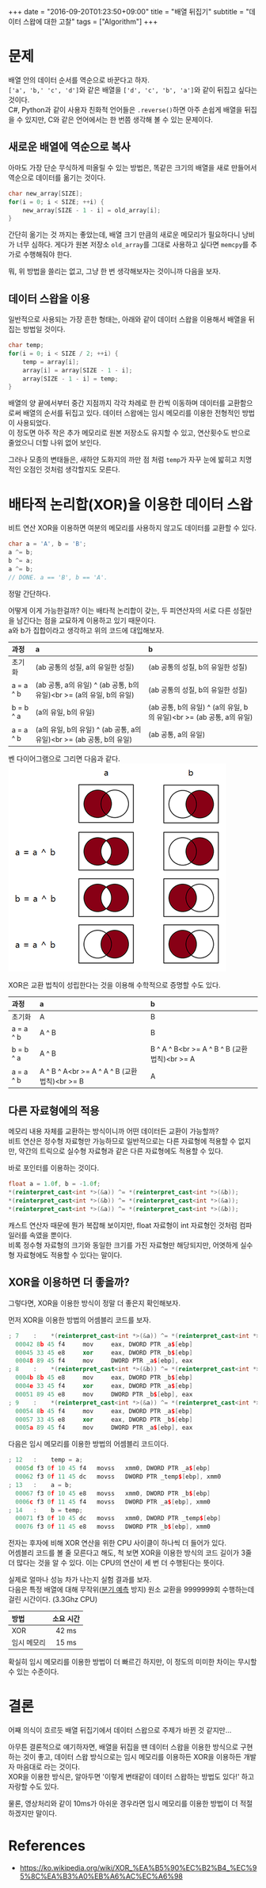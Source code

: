 +++
date = "2016-09-20T01:23:50+09:00"
title = "배열 뒤집기"
subtitle = "데이터 스왑에 대한 고찰"
tags = ["Algorithm"]
+++

# 문제
배열 안의 데이터 순서를 역순으로 바꾼다고 하자.  
`['a', 'b,' 'c', 'd']`와 같은 배열을 `['d', 'c', 'b', 'a']`와 같이 뒤집고 싶다는 것이다.  
C#, Python과 같이 사용자 친화적 언어들은 `.reverse()`하면 아주 손쉽게 배열을 뒤집을 수 있지만, C와 같은 언어에서는 한 번쯤 생각해 볼 수 있는 문제이다.

## 새로운 배열에 역순으로 복사
아마도 가장 단순 무식하게 떠올릴 수 있는 방법은, 똑같은 크기의 배열을 새로 만들어서 역순으로 데이터를 옮기는 것이다.
``` c
char new_array[SIZE];
for(i = 0; i < SIZE; ++i) {
    new_array[SIZE - 1 - i] = old_array[i];
}
```
간단히 옮기는 것 까지는 좋았는데, 배열 크기 만큼의 새로운 메모리가 필요하다니 낭비가 너무 심하다. 게다가 원본 저장소 `old_array`를 그대로 사용하고 싶다면 `memcpy`를 추가로 수행해줘야 한다.

뭐, 위 방법을 쓸리는 없고, 그냥 한 번 생각해보자는 것이니까 다음을 보자.

## 데이터 스왑을 이용
일반적으로 사용되는 가장 흔한 형태는, 아래와 같이 데이터 스왑을 이용해서 배열을 뒤집는 방법일 것이다.
``` c
char temp;
for(i = 0; i < SIZE / 2; ++i) {
    temp = array[i];
    array[i] = array[SIZE - 1 - i];
    array[SIZE - 1 - i] = temp;
}
```
배열의 양 끝에서부터 중간 지점까지 각각 차례로 한 칸씩 이동하며 데이터를 교환함으로써 배열의 순서를 뒤집고 있다. 데이터 스왑에는 임시 메모리를 이용한 전형적인 방법이 사용되었다.   
이 정도면 아주 작은 추가 메모리로 원본 저장소도 유지할 수 있고, 연산횟수도 반으로 줄었으니 더할 나위 없어 보인다.

그러나 모종의 변태들은, 새하얀 도화지의 까만 점 처럼 `temp`가 자꾸 눈에 밟히고 치명적인 오점인 것처럼 생각할지도 모른다. 

# 배타적 논리합(XOR)을 이용한 데이터 스왑
비트 연산 XOR을 이용하면 여분의 메모리를 사용하지 않고도 데이터를 교환할 수 있다.
``` c
char a = 'A', b = 'B';
a ^= b;
b ^= a;
a ^= b;
// DONE. a == 'B', b == 'A'.
```
정말 간단하다.

어떻게 이게 가능한걸까? 이는 배타적 논리합이 갖는, 두 피연산자의 서로 다른 성질만을 남긴다는 점을 교묘하게 이용하고 있기 때문이다.  
a와 b가 집합이라고 생각하고 위의 코드에 대입해보자.
<center>

| 과정       | a                              | b                                |
| :-------- | :------------------------------ | :------------------------------ |
| 초기화     | (ab 공통의 성질, a의 유일한 성질) | (ab 공통의 성질, b의 유일한 성질) |
| a = a ^ b | (ab 공통, a의 유일) ^ (ab 공통, b의 유일)<br \>= (a의 유일, b의 유일) | (ab 공통의 성질, b의 유일한 성질) |
| b = b ^ a | (a의 유일, b의 유일)              | (ab 공통, b의 유일) ^ (a의 유일, b의 유일)<br \>= (ab 공통, a의 유일) |
| a = a ^ b | (a의 유일, b의 유일) ^ (ab 공통, a의 유일)<br \>= (ab 공통, b의 유일) | (ab 공통, a의 유일) |

</center>

벤 다이어그램으로 그리면 다음과 같다.
![데이터 교환 과정](venn_diagram.png)

XOR은 교환 법칙이 성립한다는 것을 이용해 수학적으로 증명할 수도 있다.
<center>

| 과정       | a                    | b                    |
| :-------- | :------------------- | :------------------- |
| 초기화     | A                    | B                    |
| a = a ^ b | A ^ B                | B                    |
| b = b ^ a | A ^ B                | B ^ A ^ B<br \>= A ^ B ^ B (교환 법칙)<br \>= A |
| a = a ^ b | A ^ B ^ A<br \>= A ^ A ^ B (교환 법칙)<br \>= B | A |

</center>

## 다른 자료형에의 적용
메모리 내용 자체를 교환하는 방식이니까 어떤 데이터든 교환이 가능할까?  
비트 연산은 정수형 자료형만 가능하므로 일반적으로는 다른 자료형에 적용할 수 없지만, 약간의 트릭으로 실수형 자료형과 같은 다른 자료형에도 적용할 수 있다.

바로 포인터를 이용하는 것이다.
``` c++
float a = 1.0f, b = -1.0f;
*(reinterpret_cast<int *>(&a)) ^= *(reinterpret_cast<int *>(&b));
*(reinterpret_cast<int *>(&b)) ^= *(reinterpret_cast<int *>(&a));
*(reinterpret_cast<int *>(&a)) ^= *(reinterpret_cast<int *>(&b));  
```
캐스트 연산자 때문에 뭔가 복잡해 보이지만, float 자료형이 int 자료형인 것처럼 컴파일러를 속였을 뿐이다.  
비록 정수형 자료형의 크기와 동일한 크기를 가진 자료형만 해당되지만, 어엿하게 실수형 자료형에도 적용할 수 있다는 말이다.

## XOR을 이용하면 더 좋을까?
그렇다면, XOR을 이용한 방식이 정말 더 좋은지 확인해보자.

먼저 XOR을 이용한 방법의 어셈블리 코드를 보자.
``` c++
; 7    : 	*(reinterpret_cast<int *>(&a)) ^= *(reinterpret_cast<int *>(&b));
  00042	8b 45 f4	 mov	 eax, DWORD PTR _a$[ebp]
  00045	33 45 e8	 xor	 eax, DWORD PTR _b$[ebp]
  00048	89 45 f4	 mov	 DWORD PTR _a$[ebp], eax
; 8    : 	*(reinterpret_cast<int *>(&b)) ^= *(reinterpret_cast<int *>(&a));
  0004b	8b 45 e8	 mov	 eax, DWORD PTR _b$[ebp]
  0004e	33 45 f4	 xor	 eax, DWORD PTR _a$[ebp]
  00051	89 45 e8	 mov	 DWORD PTR _b$[ebp], eax
; 9    : 	*(reinterpret_cast<int *>(&a)) ^= *(reinterpret_cast<int *>(&b));
  00054	8b 45 f4	 mov	 eax, DWORD PTR _a$[ebp]
  00057	33 45 e8	 xor	 eax, DWORD PTR _b$[ebp]
  0005a	89 45 f4	 mov	 DWORD PTR _a$[ebp], eax
```

다음은 임시 메모리를 이용한 방법의 어셈블리 코드이다.
``` c++
; 12   : 	temp = a;
  0005d	f3 0f 10 45 f4	 movss	 xmm0, DWORD PTR _a$[ebp]
  00062	f3 0f 11 45 dc	 movss	 DWORD PTR _temp$[ebp], xmm0
; 13   : 	a = b;
  00067	f3 0f 10 45 e8	 movss	 xmm0, DWORD PTR _b$[ebp]
  0006c	f3 0f 11 45 f4	 movss	 DWORD PTR _a$[ebp], xmm0
; 14   : 	b = temp;
  00071	f3 0f 10 45 dc	 movss	 xmm0, DWORD PTR _temp$[ebp]
  00076	f3 0f 11 45 e8	 movss	 DWORD PTR _b$[ebp], xmm0
```
전자는 후자에 비해 XOR 연산을 위한 CPU 사이클이 하나씩 더 들어가 있다.  
어셈블리 코드를 볼 줄 모른다고 해도, 척 보면 XOR을 이용한 방식의 코드 길이가 3줄 더 많다는 것을 알 수 있다. 이는 CPU의 연산이 세 번 더 수행된다는 뜻이다.  

실제로 얼마나 성능 차가 나는지 실험 결과를 보자.  
다음은 특정 배열에 대해 무작위([분기 예측](https://ko.wikipedia.org/wiki/분기_예측) 방지) 원소 교환을 9999999회 수행하는데 걸린 시간이다. (3.3Ghz CPU)
<center>

| 방법       | 소요 시간 |
| :--------- | :------: |
| XOR        | 42 ms    |
| 임시 메모리 | 15 ms    |

</center>
확실히 임시 메모리를 이용한 방법이 더 빠르긴 하지만, 이 정도의 미미한 차이는 무시할 수 있는 수준이다. 

# 결론
어째 의식이 흐르듯 배열 뒤집기에서 데이터 스왑으로 주제가 바뀐 것 같지만...

아무튼 결론적으로 얘기하자면, 배열을 뒤집을 땐 데이터 스왑을 이용한 방식으로 구현하는 것이 좋고, 데이터 스왑 방식으로는 임시 메모리를 이용하든 XOR을 이용하든 개발자 마음대로 라는 것이다.  
XOR을 이용한 방식은, 알아두면 '이렇게 변태같이 데이터 스왑하는 방법도 있다!' 하고 자랑할 수도 있다.

물론, 영상처리와 같이 10ms가 아쉬운 경우라면 임시 메모리를 이용한 방법이 더 적절하겠지만 말이다.

# References
* https://ko.wikipedia.org/wiki/XOR_%EA%B5%90%EC%B2%B4_%EC%95%8C%EA%B3%A0%EB%A6%AC%EC%A6%98